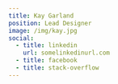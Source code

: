 ```yaml
---
title: Kay Garland
position: Lead Designer
image: /img/kay.jpg
social:
  - title: linkedin
    url: somelinkedinurl.com
  - title: facebook
  - title: stack-overflow
---
```


